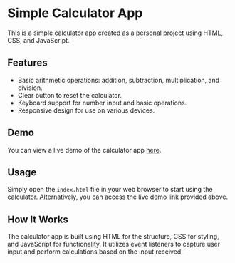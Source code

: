 # Simple Calculator App

This is a simple calculator app created as a personal project using HTML, CSS, and JavaScript.

## Features

- Basic arithmetic operations: addition, subtraction, multiplication, and division.
- Clear button to reset the calculator.
- Keyboard support for number input and basic operations.
- Responsive design for use on various devices.

## Demo

You can view a live demo of the calculator app [here](https://kworlanyo.github.io/Calculator/).

## Usage

Simply open the `index.html` file in your web browser to start using the calculator. Alternatively, you can access the live demo link provided above.

## How It Works

The calculator app is built using HTML for the structure, CSS for styling, and JavaScript for functionality. It utilizes event listeners to capture user input and perform calculations based on the input received.


